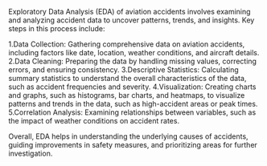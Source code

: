 Exploratory Data Analysis (EDA) of aviation accidents involves examining and analyzing accident data to uncover patterns, trends, and insights. Key steps in this process include:

1.Data Collection: Gathering comprehensive data on aviation accidents, including factors like date, location, weather conditions, and aircraft details.
2.Data Cleaning: Preparing the data by handling missing values, correcting errors, and ensuring consistency.
3.Descriptive Statistics: Calculating summary statistics to understand the overall characteristics of the data, such as accident frequencies and severity.
4.Visualization: Creating charts and graphs, such as histograms, bar charts, and heatmaps, to visualize patterns and trends in the data, such as high-accident areas or peak times.
5.Correlation Analysis: Examining relationships between variables, such as the impact of weather conditions on accident rates.

Overall, EDA helps in understanding the underlying causes of accidents, guiding improvements in safety measures, and prioritizing areas for further investigation.
